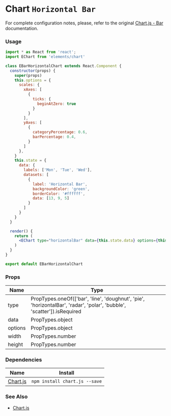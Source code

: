 # Chart `Horizontal Bar`

For complete configuration notes, please, refer to the original [Chart.js - Bar](http://www.chartjs.org/docs/latest/charts/bar.html) documentation.

<!-- STORY -->

### Usage

```jsx
import * as React from 'react';
import EChart from 'elements/chart'

class EBarHorizontalChart extends React.Component {
  constructor(props) {
    super(props)
    this.options = {
      scales: {
        xAxes: [
          {
            ticks: {
              beginAtZero: true
            }
          }
        ],
        yAxes: [
          {
            categoryPercentage: 0.6,
            barPercentage: 0.4,
          }
        ]
      },
    }
    this.state = {
      data: {
        labels: ['Mon', 'Tue', 'Wed'],
        datasets: [
          {
            label: 'Horizontal Bar',
            backgroundColor: 'green',
            borderColor: '#ffffff',
            data: [13, 9, 5]
          }
        ]
      }
    }
  }

  render() {
    return (
      <EChart type="horizontalBar" data={this.state.data} options={this.options} {...this.props}/>
    )
  }
}

export default EBarHorizontalChart
```

### Props

| Name    | Type                                                                                                                   |
|---------|------------------------------------------------------------------------------------------------------------------------|
| type    | PropTypes.oneOf(['bar', 'line', 'doughnut', 'pie', 'horizontalBar', 'radar', 'polar', 'bubble', 'scatter']).isRequired |
| data    | PropTypes.object                                                                                                       |
| options | PropTypes.object                                                                                                       |
| width   | PropTypes.number                                                                                                       |
| height  | PropTypes.number                                                                                                       |

### Dependencies

| Name        | Install    |
|-------------|---------|
| [Chart.js](http://www.chartjs.org/) | `npm install chart.js --save` |


### See Also
- [Chart.js](http://www.chartjs.org/)
